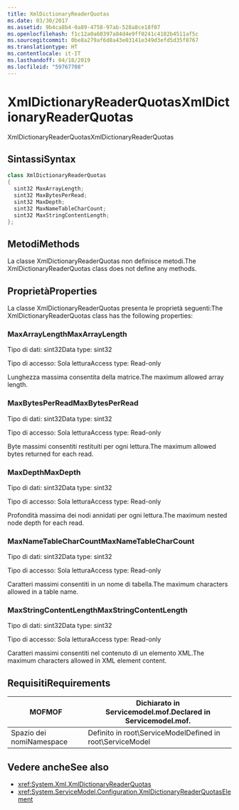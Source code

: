 ```yaml
---
title: XmlDictionaryReaderQuotas
ms.date: 03/30/2017
ms.assetid: 9b4ca8b4-0a89-4758-97ab-528a8ce18f07
ms.openlocfilehash: f1c12a0a60397a84d4e9ff0241c4182b4511af5c
ms.sourcegitcommit: 0be8a279af6d8a43e03141e349d3efd5d35f8767
ms.translationtype: HT
ms.contentlocale: it-IT
ms.lasthandoff: 04/18/2019
ms.locfileid: "59767708"
---
```

# <a name="xmldictionaryreaderquotas"></a><span data-ttu-id="d9d9f-102">XmlDictionaryReaderQuotas</span><span class="sxs-lookup"><span data-stu-id="d9d9f-102">XmlDictionaryReaderQuotas</span></span>
<span data-ttu-id="d9d9f-103">XmlDictionaryReaderQuotas</span><span class="sxs-lookup"><span data-stu-id="d9d9f-103">XmlDictionaryReaderQuotas</span></span>  
  
## <a name="syntax"></a><span data-ttu-id="d9d9f-104">Sintassi</span><span class="sxs-lookup"><span data-stu-id="d9d9f-104">Syntax</span></span>  
  
```csharp
class XmlDictionaryReaderQuotas  
{  
  sint32 MaxArrayLength;  
  sint32 MaxBytesPerRead;  
  sint32 MaxDepth;  
  sint32 MaxNameTableCharCount;  
  sint32 MaxStringContentLength;  
};  
```  
  
## <a name="methods"></a><span data-ttu-id="d9d9f-105">Metodi</span><span class="sxs-lookup"><span data-stu-id="d9d9f-105">Methods</span></span>  
 <span data-ttu-id="d9d9f-106">La classe XmlDictionaryReaderQuotas non definisce metodi.</span><span class="sxs-lookup"><span data-stu-id="d9d9f-106">The XmlDictionaryReaderQuotas class does not define any methods.</span></span>  
  
## <a name="properties"></a><span data-ttu-id="d9d9f-107">Proprietà</span><span class="sxs-lookup"><span data-stu-id="d9d9f-107">Properties</span></span>  
 <span data-ttu-id="d9d9f-108">La classe XmlDictionaryReaderQuotas presenta le proprietà seguenti:</span><span class="sxs-lookup"><span data-stu-id="d9d9f-108">The XmlDictionaryReaderQuotas class has the following properties:</span></span>  
  
### <a name="maxarraylength"></a><span data-ttu-id="d9d9f-109">MaxArrayLength</span><span class="sxs-lookup"><span data-stu-id="d9d9f-109">MaxArrayLength</span></span>  
 <span data-ttu-id="d9d9f-110">Tipo di dati: sint32</span><span class="sxs-lookup"><span data-stu-id="d9d9f-110">Data type: sint32</span></span>  
  
 <span data-ttu-id="d9d9f-111">Tipo di accesso: Sola lettura</span><span class="sxs-lookup"><span data-stu-id="d9d9f-111">Access type: Read-only</span></span>  
  
 <span data-ttu-id="d9d9f-112">Lunghezza massima consentita della matrice.</span><span class="sxs-lookup"><span data-stu-id="d9d9f-112">The maximum allowed array length.</span></span>  
  
### <a name="maxbytesperread"></a><span data-ttu-id="d9d9f-113">MaxBytesPerRead</span><span class="sxs-lookup"><span data-stu-id="d9d9f-113">MaxBytesPerRead</span></span>  
 <span data-ttu-id="d9d9f-114">Tipo di dati: sint32</span><span class="sxs-lookup"><span data-stu-id="d9d9f-114">Data type: sint32</span></span>  
  
 <span data-ttu-id="d9d9f-115">Tipo di accesso: Sola lettura</span><span class="sxs-lookup"><span data-stu-id="d9d9f-115">Access type: Read-only</span></span>  
  
 <span data-ttu-id="d9d9f-116">Byte massimi consentiti restituiti per ogni lettura.</span><span class="sxs-lookup"><span data-stu-id="d9d9f-116">The maximum allowed bytes returned for each read.</span></span>  
  
### <a name="maxdepth"></a><span data-ttu-id="d9d9f-117">MaxDepth</span><span class="sxs-lookup"><span data-stu-id="d9d9f-117">MaxDepth</span></span>  
 <span data-ttu-id="d9d9f-118">Tipo di dati: sint32</span><span class="sxs-lookup"><span data-stu-id="d9d9f-118">Data type: sint32</span></span>  
  
 <span data-ttu-id="d9d9f-119">Tipo di accesso: Sola lettura</span><span class="sxs-lookup"><span data-stu-id="d9d9f-119">Access type: Read-only</span></span>  
  
 <span data-ttu-id="d9d9f-120">Profondità massima dei nodi annidati per ogni lettura.</span><span class="sxs-lookup"><span data-stu-id="d9d9f-120">The maximum nested node depth for each read.</span></span>  
  
### <a name="maxnametablecharcount"></a><span data-ttu-id="d9d9f-121">MaxNameTableCharCount</span><span class="sxs-lookup"><span data-stu-id="d9d9f-121">MaxNameTableCharCount</span></span>  
 <span data-ttu-id="d9d9f-122">Tipo di dati: sint32</span><span class="sxs-lookup"><span data-stu-id="d9d9f-122">Data type: sint32</span></span>  
  
 <span data-ttu-id="d9d9f-123">Tipo di accesso: Sola lettura</span><span class="sxs-lookup"><span data-stu-id="d9d9f-123">Access type: Read-only</span></span>  
  
 <span data-ttu-id="d9d9f-124">Caratteri massimi consentiti in un nome di tabella.</span><span class="sxs-lookup"><span data-stu-id="d9d9f-124">The maximum characters allowed in a table name.</span></span>  
  
### <a name="maxstringcontentlength"></a><span data-ttu-id="d9d9f-125">MaxStringContentLength</span><span class="sxs-lookup"><span data-stu-id="d9d9f-125">MaxStringContentLength</span></span>  
 <span data-ttu-id="d9d9f-126">Tipo di dati: sint32</span><span class="sxs-lookup"><span data-stu-id="d9d9f-126">Data type: sint32</span></span>  
  
 <span data-ttu-id="d9d9f-127">Tipo di accesso: Sola lettura</span><span class="sxs-lookup"><span data-stu-id="d9d9f-127">Access type: Read-only</span></span>  
  
 <span data-ttu-id="d9d9f-128">Caratteri massimi consentiti nel contenuto di un elemento XML.</span><span class="sxs-lookup"><span data-stu-id="d9d9f-128">The maximum characters allowed in XML element content.</span></span>  
  
## <a name="requirements"></a><span data-ttu-id="d9d9f-129">Requisiti</span><span class="sxs-lookup"><span data-stu-id="d9d9f-129">Requirements</span></span>  
  
|<span data-ttu-id="d9d9f-130">MOF</span><span class="sxs-lookup"><span data-stu-id="d9d9f-130">MOF</span></span>|<span data-ttu-id="d9d9f-131">Dichiarato in Servicemodel.mof.</span><span class="sxs-lookup"><span data-stu-id="d9d9f-131">Declared in Servicemodel.mof.</span></span>|  
|---------|-----------------------------------|  
|<span data-ttu-id="d9d9f-132">Spazio dei nomi</span><span class="sxs-lookup"><span data-stu-id="d9d9f-132">Namespace</span></span>|<span data-ttu-id="d9d9f-133">Definito in root\ServiceModel</span><span class="sxs-lookup"><span data-stu-id="d9d9f-133">Defined in root\ServiceModel</span></span>|  
  
## <a name="see-also"></a><span data-ttu-id="d9d9f-134">Vedere anche</span><span class="sxs-lookup"><span data-stu-id="d9d9f-134">See also</span></span>

- <xref:System.Xml.XmlDictionaryReaderQuotas>
- <xref:System.ServiceModel.Configuration.XmlDictionaryReaderQuotasElement>
